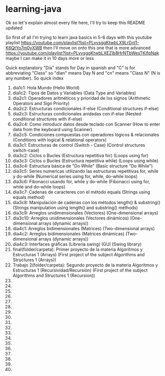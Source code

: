 # learning-java
Ok so let's explain almost every file here, I'll try to keep this README updated

So first of all I'm trying to learn java basics in 5-6 days with this youtube playlist https://youtube.com/playlist?list=PLyvsggKtwbLX9LrDnl1-K6QtYo7m0yXWB
then I'll move on onto this one that is more advanced https://youtube.com/playlist?list=PLyvsggKtwbLXEZjb8HrNTbWesTKIfpNak
maybe I can make it in 10 days more or less

Quick explanatory
"Dia" stands for Day in spanish and "C" is for abbreviating "Class"
so "dian" means Day N and "cn" means "Class N" (N is any number).
So quick index
1. dia1c1: Hola Mundo (Hello World)
2. dia1c2: Tipos de Datos y Variables (Data Type and Variables)
3. dia2c1: Operadores aritméticos y prioridad de los signos (Arithmetic Operators and Sign Priority)
4. dia2c2: Estructuras condicionales if-else (Conditional structures if-else)
5. dia2c3: Estructuras condicionales anidadas con if-else (Nested conditional structures with if-else)
6. dia2c4: Como introducir datos desde teclado con Scanner (How to enter data from the keyboard using Scanner)
7. dia2c5: Condiciones compuestas con operadores lógicos & relacionales (Conditions with logical & relational operators)
8. dia3c1: Estructuras de control (Switch - Case) (Control structures switch-case)
9. dia3c2: Ciclos o Bucles (Estructura repetitiva for) (Loops using for)
10. dia3c3: Ciclos o Bucles (Estructura repetitiva while) (Loops using while)
11. dia3c4: Estructura básica de "Do While" (Basic structure "Do While")
12. dia3c5: Series numericas utilizando las estructuras repetitivas for, while y do-while (Numerical series using for, while, do-while loops)
13. dia3c6: Fibonacci usando for, while y do-while (Fibonacci using for, while and do-while loops)
14. dia3c7: Cadenas de caracteres con el método equals (Strings using equals method)
15. dia3c8: Manipulación de cadenas con los métodos length() & substring() (Strings manipulation using length() and substring() methods)
16. dia3c9: Arreglos unidimensionales (Vectores) (One-dimensional arrays)
17. dia3c10: Arreglos unidimensionales (Vectores dinámicos) (One-dimensional arrays (dynamic arrays))
18. dia4c1: Arreglos bidimensionales (Matrices) (Two-dimensional arrays)
19. dia4c2: Arreglos bidimensionales (Matrices dinámicas) (Two-dimensional arrays (dynamic arrays))
20. dia4c3: Interfaces gráficas (Librería swing) (GUI (Swing library)
21. final(folder/carpeta): Primer proyecto de la materia Algoritmos y Estructuras 1 (Arrays) (First project of the subject Algorithms and Structures 1 (Arrays))
22. Trabajo 2(folder/carpeta): Segundo proyecto de la materia Algoritmos y Estructuras 1 (Recursividad/Recursión) (First project of the subject Algorithms and Structures 1 (Recursion))
23.
24.
25.
26.
27.
28.
29.
30.
31.
32.
33.
34.
35.
36.
37.
38.
39.
40.
